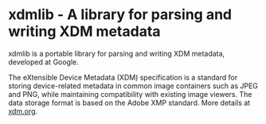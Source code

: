 # xdmlib - A library for parsing and writing XDM metadata

xdmlib is a portable library for parsing and writing XDM metadata, developed at
Google.

The eXtensible Device Metadata (XDM) specification is a standard for storing
device-related metadata in common image containers such as JPEG and PNG, while
maintaining compatibility with existing image viewers. The data storage format
is based on the Adobe XMP standard. More details at [xdm.org](http://xdm.org).

